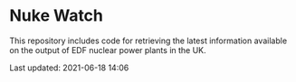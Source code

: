 # Nuke Watch

This repository includes code for retrieving the latest information available on the output of EDF nuclear power plants in the UK.

Last updated: 2021-06-18 14:06